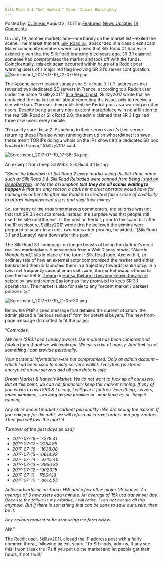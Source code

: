 ```yaml
---
Silk Road 3.1 “Got Hacked,” Owner Claims Bankruptcy
---
```

<article class="post-listing post-21696 post type-post status-publish format-standard has-post-thumbnail hentry  tag-1908 tag-bankruptcy tag-claims tag-hacked tag-owner tag-road tag-silk">
    <div class="post-inner">
        <span>Posted by: <a href="https://www.deepdotweb.com/author/caliens/" title="">C. Aliens </a></span>
    <span>August 2, 2017</span>
    <span>in <a href="https://www.deepdotweb.com/category/deepdot-news/" rel="category tag">Featured</a>, <a href="https://www.deepdotweb.com/category/news-updates/" rel="category tag">News Updates</a></span>
    <span><a href="https://www.deepdotweb.com/2017/08/02/silk-road-3-1-got-hacked-owner-claims-bankruptcy/#comments">18 Comments</a></span>
    </p>
    <div class="clear"></div>
    <div class="entry">
    <p style="padding-left: 30px;">
    <p>On July 19, another marketplace—one barely on the market list—exited the scene. The market that left, <a href="https://www.deepdotweb.com/marketplace-directory/listing/silk-road-3/">Silk Road 3.1</a>, absconded in a classic exit scam. Many community members were surprised that Silk Road 3.1 had even existed, given that the Silk Road branding died years ago. SR 3.1 claimed someone had compromised the market and took off with the funds. Coincidentally, this exit scam occurred within hours of a Reddit post warning users of a major red flag involving SR 3.1’s server configuration.<img class="wp-image-21701" src="/imgs/2017/08/screenshot_2017-07-19_22-07-59-png.png" alt="Screenshot_2017-07-19_22-07-59.png" srcset="/imgs/2017/08/screenshot_2017-07-19_22-07-59-png.png 660w, /imgs/2017/08/screenshot_2017-07-19_22-07-59-png-300x136.png 300w, /imgs/2017/08/screenshot_2017-07-19_22-07-59-png-272x125.png 272w" sizes="(max-width: 660px) 100vw, 660px" /></p>
    <p>The Apache server leaked Lunacy and Silk Road 3.1 I.P. addresses that revealed two dedicated SD servers in France, according to a Reddit user under the name “Skillzy2017.” <a href="https://www.reddit.com/r/DarkNetMarkets/comments/6o74t0/silkroad_31_ip_address_is_leaking_warning/">In a Reddit post</a>, Skillzy2017 wrote that he contacted the market admin about correcting the issue, only to receive a site wide ban. The user then published the Reddit post as a warning to other users. Despite being a nearly non-existent marketplace with no affiliation to the real Silk Road or Silk Road 2.0, the admin claimed that SR 3.1 gained three new users every minute.</p>
    <p>“I&#8217;m pretty sure these 2 IPs belong to their servers as it&#8217;s their server returning these IPs also when running them up on whoerdotnet it shows these aren&#8217;t TOR IPs doing a whois on the IPs shows it&#8217;s a dedicated SD box located in france,” Skillzy2017 said.</p>
    <p><img class="wp-image-21702" src="/imgs/2017/08/screenshot_2017-07-19_07-36-34-png.png" alt="Screenshot_2017-07-19_07-36-34.png" srcset="/imgs/2017/08/screenshot_2017-07-19_07-36-34-png.png 800w, /imgs/2017/08/screenshot_2017-07-19_07-36-34-png-300x139.png 300w, /imgs/2017/08/screenshot_2017-07-19_07-36-34-png-272x125.png 272w" sizes="(max-width: 800px) 100vw, 800px" /></p>
    <p>An excerpt from DeepDotWeb’s Silk Road 3.1 listing:</p>
    <p>“<em>Since the takedown of Silk Road 2 every market using the Silk Road name such as Silk Road 3 &amp; Silk Road Reloaded were banned from being </em><a href="https://www.deepdotweb.com/2013/10/28/updated-llist-of-hidden-marketplaces-tor-i2p/"><em>listed on DeepDotWeb</em></a><em>, under the assumption that </em><strong><em>they are all scams waiting to happen</em></strong><em> &amp; that the only reason a dark net market operator would have for naming his or her site after Silk Road is to create a false sense of credibility to attract inexperienced users and steal their money</em>.”</p>
    <p>So, for many of the /r/darknetmarkets commenters, the surprise was not that that SR 3.1 exit scammed. Instead, the surprise was that people still used the site until the exit. In the post on Reddit, prior to the scam but after the IP disclosure, Skillzy2017 wrote that he believed the admins were prepared to scam. In an edit, two hours after posting, he added, “[Silk Road 3.1 and Lunacy] went down after this post.”</p>
    <p>The Silk Road 3.1 homepage no longer boasts of being the darknet’s most resilient marketplace. A screenshot from a Walt Disney movie, “<em>Alice in Wonderland</em>,” sits in place of the former Silk Road logo. And with it, an ordinary tale of how an external actor compromised the market and either bankrupted them or launched them in a trajectory towards bankruptcy. In a twist not frequently seen after an exit scam, the market owner offered to give the market to <a href="http://www.deepdotweb.com/marketplace-directory/listing/dream-market/">Dream</a> or <a href="https://www.deepdotweb.com/marketplace-directory/listing/hansa-market/">Hansa (before it became known they were seized by law enforcment)</a>as long as they promised to keep SR 3.1 operational. The market is also for sale to any “decent market / darknet personality.”</p>
    <p><img class="wp-image-21703" src="/imgs/2017/08/screenshot_2017-07-19_21-05-30-png.png" alt="Screenshot_2017-07-19_21-05-30.png" srcset="/imgs/2017/08/screenshot_2017-07-19_21-05-30-png.png 704w, /imgs/2017/08/screenshot_2017-07-19_21-05-30-png-300x170.png 300w" sizes="(max-width: 704px) 100vw, 704px" /></p>
    <p>Below the PGP signed message that detailed the current situation, the admin placed a “serious request” form for potential buyers. The new front-page message (formatted to fit the page):</p>
    <p>“<em>Comrades,</em></p>
    <p><em>AW here (SR3.1 and Lunacy owner). Our market has been compromised (stolen funds) and we will bankrupt. We miss a lot of money. And that is not something I can provide personally.</em></p>
    <p><em>Your personal information were not compromised. Only an admin account &#8211; which had been used to empty server&#8217;s wallet. Everything is stored encrypted on our servers and all your data is safe.</em></p>
    <p><em>Dream Market &amp; Hansa&#8217;s Market: We do not want to fuck up all our users. But at this point, we can not financially keep this market running. If any of you wants to own SR3 &amp; Lunacy, I will give it for free. Everything, servers, onion domains, &#8230; as long as you promise to -or at least try to- keep it running.</em></p>
    <p><em>Any other decent market / darknet personality : We are selling the market. If you can pay for the debt, we will refund all current orders and pay vendors. Then you will own the market.</em></p>
    <p><em>Turnover of the past days (in usd): </em></p>
    <ul>
    <li><em>2017-07-18 &#8211; 17278.41</em></li>
    <li><em>2017-07-17 &#8211; 13154.89</em></li>
    <li><em>2017-07-16 &#8211; 11638.08</em></li>
    <li><em>2017-07-15 &#8211; 10618.92</em></li>
    <li><em>2017-07-14 &#8211; 13745.46</em></li>
    <li><em>2017-07-13 &#8211; 13956.82</em></li>
    <li><em>2017-07-12 &#8211; 19023.15</em></li>
    <li><em>2017-07-11 &#8211; 17564.18</em></li>
    <li><em>2017-07-10 &#8211; 18812.53</em></li>
    </ul>
    <p><em>Active advertising on Torch, HW and a few other major DN places. An average of 3 new users each minute. An average of 15k usd transit per day. Because the failure is my mistake, I will retire. I can not handle all this anymore. But if there is something that can be done to save our users, then be it.</em></p>
    <p><em>Any serious request to be sent using the form below.</em></p>
    <p><em>AW.</em>”</p>
    <p>The Reddit user, Skillzy2017, closed the IP address post with a fairly common threat, following an exit scam. “To SR mods, admins, if any see this: I won&#8217;t leak the IPs if you put up the market and let people get their funds, If not I will.”</p>
    </div>
    <span style="display:none"><a href="https://www.deepdotweb.com/tag/31/" rel="tag">31</a> <a href="https://www.deepdotweb.com/tag/bankruptcy/" rel="tag">bankruptcy</a> <a href="https://www.deepdotweb.com/tag/claims/" rel="tag">claims</a> <a href="https://www.deepdotweb.com/tag/hacked/" rel="tag">hacked</a> <a href="https://www.deepdotweb.com/tag/owner/" rel="tag">owner</a> </span> <span style="display:none" class="updated">2017-08-02</span>
    <div style="display:none" class="vcard author" itemprop="author" itemscope itemtype="http://schema.org/Person"><strong class="fn" itemprop="name"><a href="https://www.deepdotweb.com/author/caliens/" title="Posts by C. Aliens" rel="author">C. Aliens</a></strong></div>
    </div>
</article>

